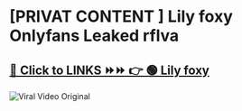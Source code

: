
 # [PRIVAT CONTENT ] Lily foxy Onlyfans Leaked rflva

## <h2><a href="https://clipsfans.com/Lily_foxy&ref=git">🔗 Click to LINKS ⏩⏩ 👉 🟢 Lily foxy </a></h2>

<a href="https://clipsfans.com/Lily_foxy&ref=git" rel="nofollow" data-target="animated-image.originalLink"><img src="https://i.ibb.co.com/xMMVF88/686577567.gif" alt="Viral Video Original" style="max-width: 100%; display: inline-block;" data-target="animated-image.originalImage"></a>


